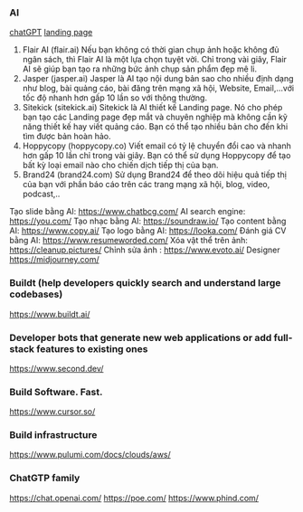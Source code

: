 ### AI
[chatGPT](https://chat.openai.com/chat)
[landing page](https://www.sitekick.ai/)


1. Flair AI (flair.ai)
Nếu bạn không có thời gian chụp ảnh hoặc không đủ ngân sách, thì Flair AI là một lựa chọn tuyệt vời. Chỉ trong vài giây, Flair AI sẽ giúp bạn tạo ra những bức ảnh chụp sản phẩm đẹp mê li.
2. Jasper (jasper.ai)
Jasper là AI tạo nội dung bản sao cho nhiều định dạng như blog, bài quảng cáo, bài đăng trên mạng xã hội, Website, Email,...với tốc độ nhanh hơn gấp 10 lần so với thông thường.
3. Sitekick (sitekick.ai)
Sitekick là AI thiết kế Landing page. Nó cho phép bạn tạo các Landing page đẹp mắt và chuyên nghiệp mà không cần kỹ năng thiết kế hay viết quảng cáo. Bạn có thể tạo nhiều bản cho đến khi tìm được bản hoàn hảo.
4. Hoppycopy (hoppycopy.co)
Viết email có tỷ lệ chuyển đổi cao và nhanh hơn gấp 10 lần chỉ trong vài giây. Bạn có thể sử dụng Hoppycopy để tạo bất kỳ loại email nào cho chiến dịch tiếp thị của bạn.
5. Brand24 (brand24.com)
Sử dụng Brand24 để theo dõi hiệu quả tiếp thị của bạn với phần báo cáo trên các trang mạng xã hội, blog, video, podcast,..


Tạo slide bằng AI: https://www.chatbcg.com/
AI search engine: https://you.com/
Tạo nhạc bằng AI: https://soundraw.io/
Tạo content bằng AI: https://www.copy.ai/
Tạo logo bằng AI: https://looka.com/
Đánh giá CV bằng AI: https://www.resumeworded.com/
Xóa vật thể trên ảnh: https://cleanup.pictures/
Chỉnh sửa ảnh : https://www.evoto.ai/
Designer https://midjourney.com/


### Buildt (help developers quickly search and understand large codebases)
https://www.buildt.ai/


### Developer bots that generate new web applications or add full-stack features to existing ones
https://www.second.dev/


### Build Software. Fast.
https://www.cursor.so/


### Build infrastructure
https://www.pulumi.com/docs/clouds/aws/


### ChatGTP family
https://chat.openai.com/
https://poe.com/
https://www.phind.com/
